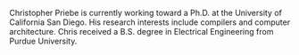 Christopher Priebe is currently working toward a Ph.D. at the University of California San Diego.
His research interests include compilers and computer architecture.
Chris received a B.S. degree in Electrical Engineering from Purdue University.
